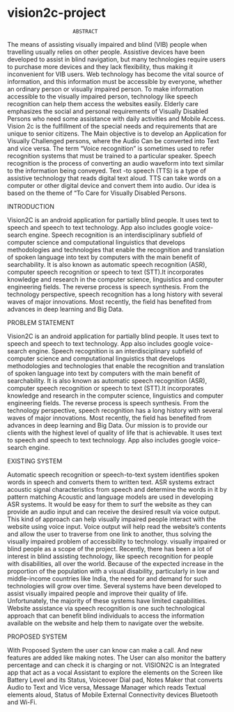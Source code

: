 
# vision2c-project

                         ABSTRACT
The means of assisting visually impaired and blind (VIB) people when travelling usually relies on other people. Assistive devices have been developed to assist in blind navigation, but many technologies require users to purchase more devices and they lack flexibility, thus making it inconvenient for VIB users.  Web technology has become the vital source of information, and this information must be accessible by everyone, whether an ordinary person or visually impaired person. To make information accessible to the visually impaired person, technology like speech recognition can help them access the websites easily. Elderly care emphasizes the social and personal requirements of Visually Disabled Persons who need some assistance with daily activities and Mobile Access. Vision 2c is the fulfillment of the special needs and requirements that are unique to senior citizens. The Main objective is to develop an Application for Visually Challenged persons, where the Audio Can be converted into Text and vice versa. The term “Voice recognition” is sometimes used to refer recognition systems that must be trained to a particular speaker. Speech recognition is the process of converting an audio waveform into text similar to the information being conveyed. Text -to speech (TTS) is a type of assistive technology that reads digital text aloud. TTS can take words on a computer or other digital device and convert them into audio. Our idea is based on the theme of “To Care for Visually Disabled Persons.

INTRODUCTION

Vision2C is an android application for partially blind people. It uses text to speech and speech to text technology. App also includes google voice-search engine. Speech recognition is an interdisciplinary subfield of computer science and computational linguistics that develops methodologies and technologies that enable the recognition and translation of spoken language into text by computers with the main benefit of searchability. It is also known as automatic speech recognition (ASR), computer speech recognition or speech to text (STT).It incorporates knowledge and research in the computer science, linguistics and computer engineering fields. The reverse process is speech synthesis. From the technology perspective, speech recognition has a long history with several waves of major innovations. Most recently, the field has benefited from advances in deep learning and Big Data.

PROBLEM STATEMENT

Vision2C is an android application for partially blind people. It uses text to speech and speech to text technology. App also includes google voice-search engine. Speech recognition is an interdisciplinary subfield of computer science and computational linguistics that develops methodologies and technologies that enable the recognition and translation of spoken language into text by computers with the main benefit of searchability. It is also known as automatic speech recognition (ASR), computer speech recognition or speech to text (STT).It incorporates knowledge and research in the computer science, linguistics and computer engineering fields. The reverse process is speech synthesis. From the technology perspective, speech recognition has a long history with several waves of major innovations. Most recently, the field has benefited from advances in deep learning and Big Data. Our mission is to provide our clients with the highest level of quality of life that is achievable. It uses text to speech and speech to text technology. App also includes google voice-search engine.

EXISTING SYSTEM

Automatic speech recognition or speech-to-text system identifies spoken words in speech and converts them to written text. ASR systems extract acoustic signal characteristics from speech and determine the words in it by pattern matching Acoustic and language models are used in developing ASR systems. It would be easy for them to surf the website as they can provide an audio input and can receive the desired result via voice output. This kind of approach can help visually impaired people interact with the website using voice input. Voice output will help read the website’s contents and allow the user to traverse from one link to another, thus solving the visually impaired problem of accessibility to technology. visually impaired or blind people as a scope of the project. Recently, there has been a lot of interest in blind assisting technology, like speech recognition for people with disabilities, all over the world. Because of the expected increase in the proportion of the population with a visual disability, particularly in low and middle-income countries like India, the need for and demand for such technologies will grow over time. Several systems have been developed to assist visually impaired people and improve their quality of life. Unfortunately, the majority of these systems have limited capabilities. Website assistance via speech recognition is one such technological approach that can benefit blind individuals to access the information available on the website and help them to navigate over the website.
              
PROPOSED SYSTEM

With Proposed System the user can know can make a call. And new features are added like making notes. The User can also monitor the battery percentage and can check it is charging or not. VISION2C is an 
Integrated app that act as a vocal Assistant to explore the elements on the Screen like Battery Level and its Status, Voiceover Dial pad, Notes Maker that converts Audio to Text and Vice versa, Message Manager which reads Textual elements aloud, Status of Mobile External Connectivity devices	Bluetooth and	Wi-Fi.
